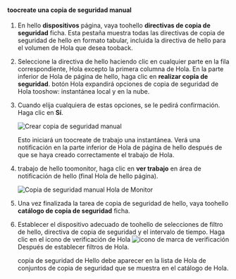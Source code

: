 
<!--author=SharS last changed: 9/15/15-->


#### <a name="toocreate-a-manual-backup"></a>toocreate una copia de seguridad manual
1. En hello **dispositivos** página, vaya toohello **directivas de copia de seguridad** ficha. Esta pestaña muestra todas las directivas de copia de seguridad de hello en formato tabular, incluida la directiva de hello para el volumen de Hola que desea tooback.
2. Seleccione la directiva de hello haciendo clic en cualquier parte en la fila correspondiente, Hola excepto la primera columna de Hola. En la parte inferior de Hola de página de hello, haga clic en **realizar copia de seguridad**. botón Hola expandirá opciones de copia de seguridad de Hola tooshow: instantánea local y en la nube. 
3. Cuando elija cualquiera de estas opciones, se le pedirá confirmación. Haga clic en **Sí**. 
   
    ![Crear copia de seguridad manual](./media/storsimple-create-manual-backup/HCS_CreateManualBackup1-include.png)
   
    Esto iniciará un toocreate de trabajo una instantánea. Verá una notificación en la parte inferior de Hola de página de hello después de que se haya creado correctamente el trabajo de Hola.
4. trabajo de hello toomonitor, haga clic en **ver trabajo** en área de notificación de hello (final Hola de hello página). 
   
    ![Copia de seguridad manual Hola de Monitor](./media/storsimple-create-manual-backup/HCS_CreateManualBackup2-include.png)
5. Una vez finalizada la tarea de copia de seguridad de hello, vaya toohello **catálogo de copia de seguridad** ficha.
6. Establecer el dispositivo adecuado de toohello de selecciones de filtro de hello, directiva de copia de seguridad y el intervalo de tiempo. Haga clic en el icono de verificación de Hola ![icono de marca de verificación](./media/storsimple-create-manual-backup/HCS_CheckIcon-include.png) Después de establecer filtros de Hola.
   
   copia de seguridad de Hello debe aparecer en la lista de Hola de conjuntos de copia de seguridad que se muestra en el catálogo de Hola.

